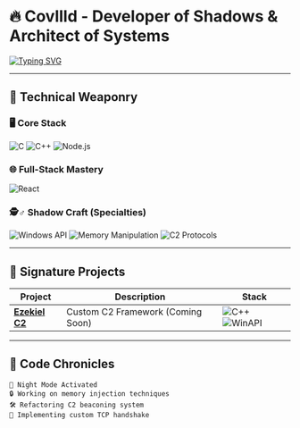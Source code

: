 # 🔥 Covllld - Developer of Shadows & Architect of Systems 

[![Typing SVG](https://readme-typing-svg.demolab.com?font=Fira+Code&pause=1000&color=22F729&width=435&lines=Node.js+Architect+%F0%9F%9A%80;C%2FC%2B%2B+Low-Level+Sorcerer+%F0%9F%94%AC;Stealer+Developer+%E2%98%A0%EF%B8%8F;C2+Framework+Engineer+%F0%9F%92%BB)](https://git.io/typing-svg)

---

## 🧰 Technical Weaponry

### **🖥️ Core Stack**
![C](https://img.shields.io/badge/C-27338e?style=for-the-badge&logo=c&logoColor=white)
![C++](https://img.shields.io/badge/C%2B%2B-00599C?style=for-the-badge&logo=c%2B%2B&logoColor=white)
![Node.js](https://img.shields.io/badge/Node.js-339933?style=for-the-badge&logo=nodedotjs&logoColor=white)


### **🌐 Full-Stack Mastery**
![React](https://img.shields.io/badge/React-61DAFB?style=for-the-badge&logo=react&logoColor=black)


### **🕵️♂️ Shadow Craft (Specialties)**
![Windows API](https://img.shields.io/badge/Windows_API-0078D6?style=for-the-badge&logo=windows&logoColor=white)
![Memory Manipulation](https://img.shields.io/badge/Memory_Operations-8E0E0E?style=for-the-badge)
![C2 Protocols](https://img.shields.io/badge/C2_Protocols-54009b?style=for-the-badge)

---

## 🚩 Signature Projects

| Project | Description | Stack |
|---------|-------------|-------|
| **[Ezekiel C2](https://github.com/...)** | Custom C2 Framework (Coming Soon) | ![C++](https://img.shields.io/badge/-C%2B%2B-00599C) ![WinAPI](https://img.shields.io/badge/-WinAPI-0078D6) |

---

## 📜 Code Chronicles

```text
🌙 Night Mode Activated
🔒 Working on memory injection techniques
🛠️ Refactoring C2 beaconing system
🔗 Implementing custom TCP handshake
